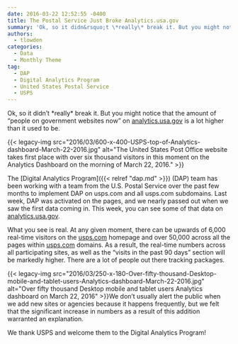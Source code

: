 ```yaml
---
date: 2016-03-22 12:52:55 -0400
title: The Postal Service Just Broke Analytics.usa.gov
summary: 'Ok, so it didn&rsquo;t \*really\* break it. But you might notice that the amount of &ldquo;people on government websites now&rdquo; on analytics.usa.gov is a lot higher than it used to be. {{< legacy-img src="2016/03/600-x-400-USPS-top-of-Analytics-dashboard-March-22-2016.jpg" alt="The United States Post Office website takes first place with over six thousand visitors in this moment on the Analytics Dashboard'
authors:
  - tlowden
categories:
  - Data
  - Monthly Theme
tag:
  - DAP
  - Digital Analytics Program
  - United States Postal Service
  - USPS
---
```


Ok, so it didn’t \*really\* break it. But you might notice that the amount of “people on government websites now” on [analytics.usa.gov](https://analytics.usa.gov/) is a lot higher than it used to be.

{{< legacy-img src="2016/03/600-x-400-USPS-top-of-Analytics-dashboard-March-22-2016.jpg" alt="The United States Post Office website takes first place with over six thousand visitors in this moment on the Analytics Dashboard on the morning of March 22, 2016." >}}

The [Digital Analytics Program]({{< relref "dap.md" >}}) (DAP) team has been working with a team from the U.S. Postal Service over the past few months to implement DAP on usps.com and all usps.com subdomains. Last week, DAP was activated on the pages, and we nearly passed out when we saw the first data coming in. This week, you can see some of that data on [analytics.usa.gov](https://analytics.usa.gov/).

What you see is real. At any given moment, there can be upwards of 6,000 real-time visitors on the [usps.com](https://www.usps.com/) homepage and over 50,000 across all the pages within [usps.com](https://www.usps.com/) domains. As a result, the real-time numbers across all participating sites, as well as the “visits in the past 90 days” section will be markedly higher. There are a lot of people out there tracking packages.

{{< legacy-img src="2016/03/250-x-180-Over-fifty-thousand-Desktop-mobile-and-tablet-users-Analytics-dashboard-March-22-2016.jpg" alt="Over fifty thousand Desktop mobile and tablet users Analytics dashboard on March 22, 2016" >}}We don’t usually alert the public when we add new sites or agencies because it happens frequently, but we felt that the significant increase in numbers as a result of this addition warranted an explanation.

We thank USPS and welcome them to the Digital Analytics Program!